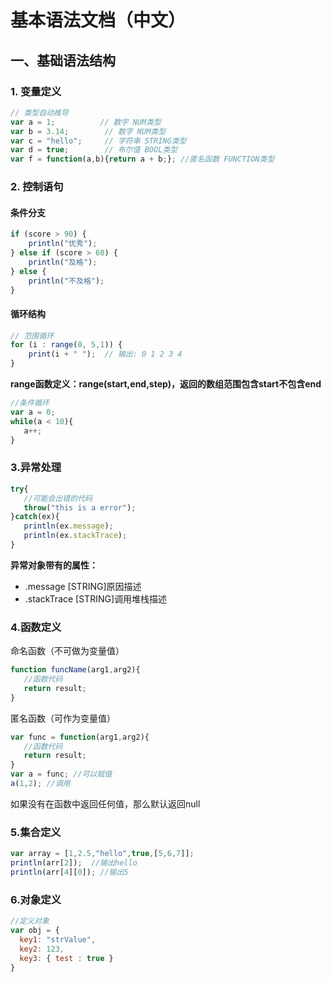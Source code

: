 # 基本语法文档（中文）


## 一、基础语法结构

### 1. 变量定义
```javascript
// 类型自动推导
var a = 1;          // 数字 NUM类型
var b = 3.14;        // 数字 NUM类型
var c = "hello";     // 字符串 STRING类型
var d = true;        // 布尔值 BOOL类型
var f = function(a,b){return a + b;}; //匿名函数 FUNCTION类型

```

### 2. 控制语句
#### 条件分支
```javascript
if (score > 90) {
    println("优秀");
} else if (score > 60) {
    println("及格"); 
} else {
    println("不及格");
}
```

#### 循环结构

```javascript
// 范围循环
for (i : range(0, 5,1)) {
    print(i + " ");  // 输出: 0 1 2 3 4
}
```
**range函数定义：range(start,end,step)，返回的数组范围包含start不包含end**

```javascript
//条件循环
var a = 0;
while(a < 10){
   a++;
}
```

### 3.异常处理

```javascript
try{
   //可能会出错的代码
   throw("this is a error");
}catch(ex){
   println(ex.message);
   println(ex.stackTrace);
}
```
**异常对象带有的属性：**
- .message [STRING]原因描述
- .stackTrace [STRING]调用堆栈描述

### 4.函数定义

命名函数（不可做为变量值）
```javascript
function funcName(arg1,arg2){
   //函数代码
   return result;
}
```
匿名函数（可作为变量值）
```javascript
var func = function(arg1,arg2){
   //函数代码
   return result;
}
var a = func; //可以赋值
a(1,2); //调用
```
如果没有在函数中返回任何值，那么默认返回null

### 5.集合定义

```javascript
var array = [1,2.5,"hello",true,[5,6,7]];
println(arr[2]);  //输出hello
println(arr[4][0]); //输出5
```

### 6.对象定义

```javascript
//定义对象
var obj = {
  key1: "strValue",
  key2: 123,
  key3: { test : true }
}
```

